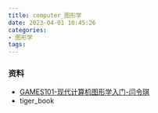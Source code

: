 ```yaml
---
title: computer_图形学
date: 2023-04-01 10:45:26
categories:
- 图形学
tags:
---
```



### 资料

- [GAMES101-现代计算机图形学入门-闫令琪](https://www.bilibili.com/video/BV1X7411F744?t=4.7) 
- tiger_book


